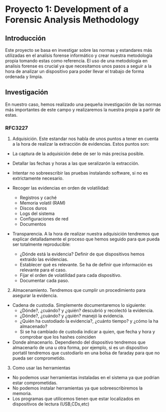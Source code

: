 # Proyecto 1: Development of a Forensic Analysis Methodology

## Introducción

Este proyecto se basa en investigar sobre las normas y estandares más utilizadas en el analísis forense informático y crear nuestra metodología propia tomando estas como referencia.
El uso de una metodología en analisis forense es crucial ya que necesitamos unos pasos a seguir a la hora de analizar un dispositivo para poder llevar el trabajo de forma ordenada y limpia.


## Investigación
En nuestro caso, hemos realizado una pequeña investigación de las normas más importantes de este campo y realizaremos la nuestra propia a partir de estas.
### RFC3227
1. Adquisición. Este estandar nos habla de unos puntos a tener en cuenta a la hora de realizar la extracción de evidencias. Estos puntos son:
  * La captura de la adquisición debe de ser lo más precisa posible.
  * Detallar las fechas y horas a las que seralizarón la extracción.
  * Intentar no sobreescribir las pruebas instalando software, si no es extrictamente necesario.
  * Recoger las evidencias en orden de volatilidad:
    - Registros y caché
    - Memoria volatil (RAM)
    - Discos duros
    - Logs del sistema
    - Configuraciones de red
    - Documentos
    
  * Transparencia. A la hora de realizar nuestra adquisición tendremos que explicar detalladamente el proceso que hemos seguido para que pueda ser totalmente reproducible:
    - ¿Dónde está la evidencia? Definir de que dispositivos hemos extraido las evidencias.
    - Establecer qué es relevante. Se ha de definir que información es relevante para el caso.
    - Fijar el orden de volatilidad para cada dispositivo.
    - Documentar cada paso.

2. Almacenamiento. Tendremos que cumplir un procedimiento para asegurar la evidencia.
  * Cadena de custodia. Simplemente documentaremos lo siguiente:
    - ¿Dónde?, ¿cuándo? y ¿quién? descubrió y recolectó la evidencia.
    - ¿Dónde?, ¿cuándo? y ¿quién? manejó la evidencia.
    - ¿Quién ha custodiado la evidencia?, ¿cuánto tiempo? y ¿cómo la ha almacenado?
    - Si se ha cambiado de custodia indicar a quien, que fecha y hora y comprobar que los hashes coinciden
  * Donde almacenarlo. Dependiendo del dispositivo tendremos que almacenarlo de una u otra forma, por ejemplo, si es un dispositivo portatil tendremos que custodiarlo en una bolsa de faraday para que no pueda ser comprometido.
3. Como usar las herramientas
  * No podemos usar herramientas instaladas en el sistema ya que podrian estar comprometidas.
  * No podemos instalar herramientas ya que sobreescribiremos la memoria.
  * Los programas que utilicemos tienen que estar localizados en dispositivos de lectura (USB,CDs,etc)
    
### 
